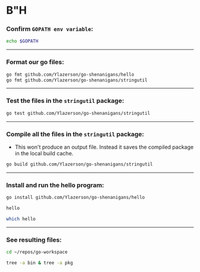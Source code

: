 # B"H




### Confirm `GOPATH env variable`:

```sh
echo $GOPATH
```

---

### Format our go files:

```sh
go fmt github.com/Ylazerson/go-shenanigans/hello
go fmt github.com/Ylazerson/go-shenanigans/stringutil
```


---

### Test the files in the `stringutil` package:

```sh
go test github.com/Ylazerson/go-shenanigans/stringutil
```

---

### Compile all the files in the `stringutil` package:
- This won't produce an output file. Instead it saves the compiled package in the local build cache.

```sh
go build github.com/Ylazerson/go-shenanigans/stringutil
```

---

### Install and run the hello program:

```sh
go install github.com/Ylazerson/go-shenanigans/hello

hello

which hello
```


---

### See resulting files:

```sh
cd ~/repos/go-workspace

tree -a bin & tree -a pkg
```